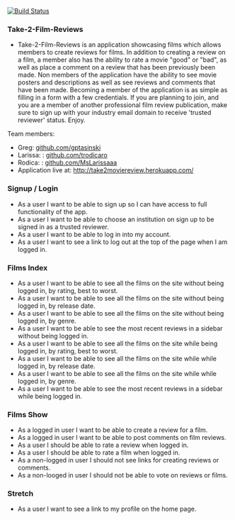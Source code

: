 [![Build Status](https://travis-ci.org/MsLarissaaa/take-2-film-review-site.svg)](https://travis-ci.org/MsLarissaaa/take-2-film-review-site)


### Take-2-Film-Reviews
  - Take-2-Film-Reviews is an application showcasing films which allows members
to create reviews for films. In addition to creating a review on a film, a
member also has the ability to rate a movie "good" or "bad", as well as place
a comment on a review that has been previously been made. Non members of
the application have the ability to see movie posters and descriptions as
well as see reviews and comments that have been made. Becoming a member of
the application is as simple as filling in a form with a few credentials. If
you are planning to join, and you are a member of another professional
film review publication, make sure to sign up with your industry email
domain to receive 'trusted reviewer' status. Enjoy.

Team members:
- Greg: <a href="https://github.com/gptasinski">github.com/gptasinski</a>
- Larissa: : <a href="https://github.com/trodicaro">github.com/trodicaro</a>
- Rodica: : <a href="https://github.com/MsLarissaaa">github.com/MsLarissaaa</a>
- Application live at: http://take2moviereview.herokuapp.com/

### Signup / Login
- As a user I want to be able to sign up so I can have access to full functionality of the app.
- As a user I want to be able to choose an institution on sign up to be signed in as a trusted reviewer.
- As a user I want to be able to log in into my account.
- As a user I want to see a link to log out at the top of the page when I am logged in.

### Films Index
- As a user I want to be able to see all the films on the site without being logged in, by rating, best to worst.
- As a user I want to be able to see all the films on the site without being logged in, by release date.
- As a user I want to be able to see all the films on the site without being logged in, by genre.
- As a user I want to be able to see the most recent reviews in a sidebar without being logged in.
- As a user I want to be able to see all the films on the site while being logged in, by rating, best to worst.
- As a user I want to be able to see all the films on the site while while logged in, by release date.
- As a user I want to be able to see all the films on the site while while logged in, by genre.
- As a user I want to be able to see the most recent reviews in a sidebar while being logged in.

### Films Show
- As a logged in user I want to be able to create a review for a film.
- As a logged in user I want to be able to post comments on film reviews.
- As a user I should be able to rate a review when logged in.
- As a user I should be able to rate a film when logged in.
- As a non-logged in user I should not see links for creating reviews or comments.
- As a non-looged in user I should not be able to vote on reviews or films.

### Stretch
- As a user I want to see a link to my profile on the home page.
